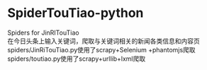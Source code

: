 # SpiderTouTiao-python
Spiders for JinRITouTiao               
      在今日头条上输入关键词，爬取与关键词相关的新闻各类信息和内容页
      spiders/JinRiTouTiao.py使用了scrapy+Selenium +phantomjs爬取
      spiders/toutiao.py使用了scrapy+urllib+lxml爬取
